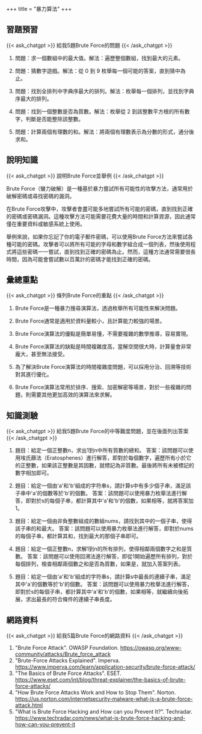 +++
title = "暴力算法"
+++
## 習題預習
{{< ask_chatgpt >}}
給我5題Brute Force的問題
{{< /ask_chatgpt >}}



1. 問題：求一個數組中的最大值。解法：遍歷整個數組，找到最大的元素。

2. 問題：猜數字遊戲。解法：從 0 到 9 枚舉每一個可能的答案，直到猜中為止。

3. 問題：找到全排列中字典序最大的排列。解法：枚舉每一個排列，並找到字典序最大的排列。

4. 問題：找到一個整數是否為質數。解法：枚舉從 2 到該整數平方根的所有數字，判斷是否能整除該整數。

5. 問題：計算兩個有理數的和。解法：將兩個有理數表示為分數的形式，通分後求和。   

## 說明知識
{{< ask_chatgpt >}}
說明Brute Force並舉例
{{< /ask_chatgpt >}}



Brute Force（蠻力破解）是一種基於暴力嘗試所有可能性的攻擊方法，通常用於破解密碼或尋找密碼的漏洞。

在Brute Force攻擊中，攻擊者會盡可能多地嘗試所有可能的密碼，直到找到正確的密碼或密碼漏洞。這種攻擊方法可能需要花費大量的時間和計算資源，因此通常僅在重要資料或敏感系統上使用。

舉例來說，如果你忘記了你的電子郵件密碼，可以使用Brute Force方法來嘗試各種可能的密碼。攻擊者可以將所有可能的字母和數字組合成一個列表，然後使用程式將這些密碼一一嘗試，直到找到正確的密碼為止。然而，這種方法通常需要很長時間，因為可能會嘗試數以百萬計的密碼才能找到正確的密碼。   

## 彙總重點
{{< ask_chatgpt >}}
條列Brute Force的重點
{{< /ask_chatgpt >}}



1. Brute Force是一種暴力搜尋演算法，透過枚舉所有可能性來解決問題。

2. Brute Force通常是適用於資料量較小，且計算能力較強的場景。

3. Brute Force演算法的優點是簡單易懂，不需要複雜的數學推導，容易實現。

4. Brute Force演算法的缺點是時間複雜度高，當解空間很大時，計算量會非常龐大，甚至無法接受。

5. 為了解決Brute Force演算法的時間複雜度問題，可以採用分治、回溯等技術對其進行優化。

6. Brute Force演算法常用於排序、搜索、加密解密等場景，對於一些複雜的問題，則需要其他更加高效的演算法來求解。   

## 知識測驗
{{< ask_chatgpt >}}
給我5題Brute Force的中等難度問題，並在後面列出答案
{{< /ask_chatgpt >}}



1. 題目：給定一個正整數n，求出1到n中所有質數的總和。
   答案：該問題可以使用埃氏篩法（Eratosphenes）進行解答，即對於每個數字，遍歷所有小於它的正整數，如果該正整數是其因數，就標記為非質數。最後將所有未被標記的數字相加即可。
   
2. 題目：給定一個由'a'和'b'組成的字符串s，請計算s中有多少個子串，滿足該子串中'a'的個數等於'b'的個數。
   答案：該問題可以使用暴力枚舉法進行解答，即對於s的每個子串，都計算其中'a'和'b'的個數，如果相等，就將答案加1。
   
3. 題目：給定一個由非負整數組成的數組nums，請找到其中的一個子串，使得該子串的和最大。
   答案：該問題可以使用暴力枚舉法進行解答，即對於nums的每個子串，都計算其和，找到最大的那個子串即可。
   
4. 題目：給定一個正整數n，求解1到n的所有排列，使得相鄰兩個數字之和是質數。
   答案：該問題可以使用回溯法進行解答，即從1開始遍歷所有排列，對於每個排列，檢查相鄰兩個數之和是否為質數，如果是，就加入答案列表。
   
5. 題目：給定一個由'a'和'b'組成的字符串s，請計算s中最長的連續子串，滿足其中'a'的個數等於'b'的個數。
   答案：該問題可以使用暴力枚舉法進行解答，即對於s的每個子串，都計算其中'a'和'b'的個數，如果相等，就繼續向後拓展，求出最長的符合條件的連續子串長度。   

## 網路資料
{{< ask_chatgpt >}}
給我5篇Brute Force的網路資料
{{< /ask_chatgpt >}}



1. "Brute Force Attack". OWASP Foundation. https://owasp.org/www-community/attacks/Brute_force_attack
2. "Brute-Force Attacks Explained". Imperva. https://www.imperva.com/learn/application-security/brute-force-attack/
3. "The Basics of Brute Force Attacks". ESET. https://www.eset.com/int/blog/threat-explainer/the-basics-of-brute-force-attacks/
4. "How Brute Force Attacks Work and How to Stop Them". Norton. https://us.norton.com/internetsecurity-malware-what-is-a-brute-force-attack.html
5. "What is Brute Force Hacking and How can you Prevent It?". Techradar. https://www.techradar.com/news/what-is-brute-force-hacking-and-how-can-you-prevent-it   

